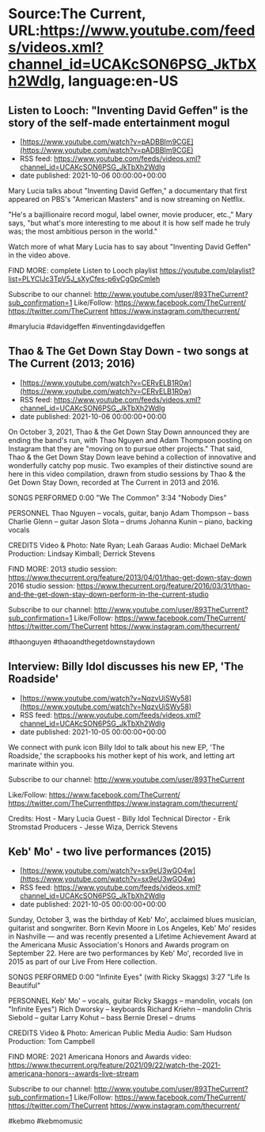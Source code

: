 # Source:The Current, URL:https://www.youtube.com/feeds/videos.xml?channel_id=UCAKcSON6PSG_JkTbXh2WdIg, language:en-US

## Listen to Looch: "Inventing David Geffen" is the story of the self-made entertainment mogul
 - [https://www.youtube.com/watch?v=pADBBIm9CGE](https://www.youtube.com/watch?v=pADBBIm9CGE)
 - RSS feed: https://www.youtube.com/feeds/videos.xml?channel_id=UCAKcSON6PSG_JkTbXh2WdIg
 - date published: 2021-10-06 00:00:00+00:00

Mary Lucia talks about "Inventing David Geffen," a documentary that first appeared on PBS's "American Masters" and is now streaming on Netflix. 

"He's a bajillionaire record mogul, label owner, movie producer, etc.," Mary says, "but what's more interesting to me about it is how self made he truly was; the most ambitious person in the world."

Watch more of what Mary Lucia has to say about "Inventing David Geffen" in the video above. 

FIND MORE: complete Listen to Looch playlist
https://youtube.com/playlist?list=PLYClJc3TpV5J_sXyCfes-p6vCgOpCmleh

Subscribe to our channel:
http://www.youtube.com/user/893TheCurrent?sub_confirmation=1
Like/Follow:
https://www.facebook.com/TheCurrent/
https://twitter.com/TheCurrent
https://www.instagram.com/thecurrent/

#marylucia #davidgeffen #inventingdavidgeffen

## Thao & The Get Down Stay Down - two songs at The Current (2013; 2016)
 - [https://www.youtube.com/watch?v=CERvELB1R0w](https://www.youtube.com/watch?v=CERvELB1R0w)
 - RSS feed: https://www.youtube.com/feeds/videos.xml?channel_id=UCAKcSON6PSG_JkTbXh2WdIg
 - date published: 2021-10-06 00:00:00+00:00

On October 3, 2021, Thao & the Get Down Stay Down announced they are ending the band's run, with Thao Nguyen and Adam Thompson posting on Instagram that they are "moving on to pursue other projects." That said, Thao & the Get Down Stay Down leave behind a collection of innovative and wonderfully catchy pop music. Two examples of their distinctive sound are here in this video compilation, drawn from studio sessions by Thao & the Get Down Stay Down, recorded at The Current in 2013 and 2016.

SONGS PERFORMED
0:00 "We The Common"
3:34 "Nobody Dies"

PERSONNEL
Thao Nguyen – vocals, guitar, banjo 
Adam Thompson – bass
Charlie Glenn – guitar
Jason Slota – drums 
Johanna Kunin – piano, backing vocals 

CREDITS
Video & Photo: Nate Ryan; Leah Garaas
Audio: Michael DeMark
Production: Lindsay Kimball; Derrick Stevens

FIND MORE:
2013 studio session: https://www.thecurrent.org/feature/2013/04/01/thao-get-down-stay-down
2016 studio session: https://www.thecurrent.org/feature/2016/03/31/thao-and-the-get-down-stay-down-perform-in-the-current-studio

Subscribe to our channel:
http://www.youtube.com/user/893TheCurrent?sub_confirmation=1
Like/Follow:
https://www.facebook.com/TheCurrent/
https://twitter.com/TheCurrent
https://www.instagram.com/thecurrent/

#thaonguyen #thaoandthegetdownstaydown

## Interview: Billy Idol discusses his new EP, 'The Roadside'
 - [https://www.youtube.com/watch?v=NqzvUiSWy58](https://www.youtube.com/watch?v=NqzvUiSWy58)
 - RSS feed: https://www.youtube.com/feeds/videos.xml?channel_id=UCAKcSON6PSG_JkTbXh2WdIg
 - date published: 2021-10-05 00:00:00+00:00

We connect with punk icon Billy Idol to talk about his new EP, 'The Roadside,' the scrapbooks his mother kept of his work, and letting art marinate within you. 

Subscribe to our channel:
http://www.youtube.com/user/893TheCurrent

Like/Follow:
https://www.facebook.com/TheCurrent/​​​​
https://twitter.com/TheCurrent​​​​
https://www.instagram.com/thecurrent/

Credits:
Host - Mary Lucia
Guest - Billy Idol
Technical Director - Erik Stromstad
Producers - Jesse Wiza, Derrick Stevens

## Keb' Mo'  - two live performances (2015)
 - [https://www.youtube.com/watch?v=sx9eU3wGO4w](https://www.youtube.com/watch?v=sx9eU3wGO4w)
 - RSS feed: https://www.youtube.com/feeds/videos.xml?channel_id=UCAKcSON6PSG_JkTbXh2WdIg
 - date published: 2021-10-05 00:00:00+00:00

Sunday, October 3, was the birthday of Keb' Mo', acclaimed blues musician, guitarist and songwriter. Born Kevin Moore in Los Angeles, Keb' Mo' resides in Nashville — and was recently presented a Lifetime Achievement Award at the Americana Music Association's Honors and Awards program on September 22. Here are two performances by Keb' Mo', recorded live in 2015 as part of our Live From Here collection. 

SONGS PERFORMED
0:00 "Infinite Eyes" (with Ricky Skaggs)
3:27 "Life Is Beautiful"

PERSONNEL
Keb' Mo' – vocals, guitar
Ricky Skaggs – mandolin, vocals (on "Infinite Eyes")
Rich Dworsky – keyboards
Richard Kriehn – mandolin
Chris Siebold – guitar
Larry Kohut – bass
Bernie Dresel – drums 

CREDITS
Video & Photo: American Public Media
Audio: Sam Hudson
Production: Tom Campbell

FIND MORE:
2021 Americana Honors and Awards video: https://www.thecurrent.org/feature/2021/09/22/watch-the-2021-americana-honors--awards-live-stream

Subscribe to our channel:
http://www.youtube.com/user/893TheCurrent?sub_confirmation=1
Like/Follow:
https://www.facebook.com/TheCurrent/
https://twitter.com/TheCurrent
https://www.instagram.com/thecurrent/

#kebmo #kebmomusic

